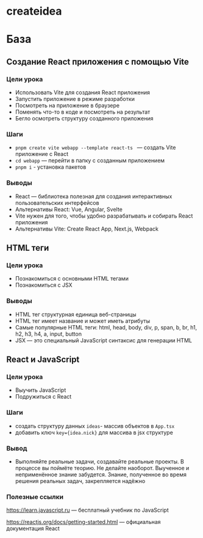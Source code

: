 # createidea

# База

## Создание React приложения с помощью Vite

### Цели урока

- Использовать Vite для создания React приложения
- Запустить приложение в режиме разработки
- Посмотреть на приложение в браузере
- Поменять что-то в коде и посмотреть на результат
- Бегло осмотреть структуру созданного приложения

### Шаги

- `pnpm create vite webapp --template react-ts ` — создать Vite приложение с React
- `cd webapp` — перейти в папку с созданным приложением
- `pnpm i` - установка пакетов

### Выводы

- React — библиотека полезная для создания интерактивных пользовательских интерфейсов
- Альтернативы React: Vue, Angular, Svelte
- Vite нужен для того, чтобы удобно разрабатывать и собирать React приложения
- Альтернативы Vite: Create React App, Next.js, Webpack

## HTML теги

### Цели урока

- Познакомиться с основными HTML тегами
- Познакомиться с JSX

### Выводы

- HTML тег структурная единица веб-страницы
- HTML тег имеет название и может иметь атрибуты
- Самые популярные HTML теги: html, head, body, div, p, span, b, br, h1, h2, h3, h4, a, input, button
- JSX — это специальный JavaScript синтаксис для генерации HTML

## React и JavaScript

### Цели урока

- Выучить JavaScript
- Подружиться с React

### Шаги

- создать структуру данных `ideas`- массив объектов в `App.tsx`
- добавить ключ `key={idea.nick}` для массива в jsx структуре

### Вывод

- Выполняйте реальные задачи, создавайте реальные проекты. В процессе вы поймёте теорию. Не делайте наоборот. Выученное и неприменённое знание забудется. Знание, полученное во время решения реальных задач, закрепляется надёжно

### Полезные ссылки

https://learn.javascript.ru — бесплатный учебник по JavaScript

https://reactjs.org/docs/getting-started.html — официальная документация React
